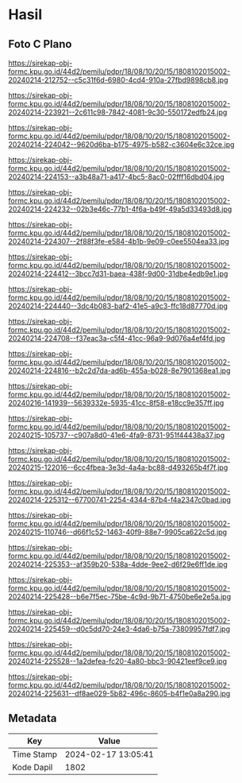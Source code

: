 # Hasil

## Foto C Plano

https://sirekap-obj-formc.kpu.go.id/44d2/pemilu/pdpr/18/08/10/20/15/1808102015002-20240214-212752--c5c31f6d-6980-4cd4-910a-27fbd9898cb8.jpg

https://sirekap-obj-formc.kpu.go.id/44d2/pemilu/pdpr/18/08/10/20/15/1808102015002-20240214-223921--2c611c98-7842-4081-9c30-550172edfb24.jpg

https://sirekap-obj-formc.kpu.go.id/44d2/pemilu/pdpr/18/08/10/20/15/1808102015002-20240214-224042--9620d6ba-b175-4975-b582-c3604e6c32ce.jpg

https://sirekap-obj-formc.kpu.go.id/44d2/pemilu/pdpr/18/08/10/20/15/1808102015002-20240214-224153--a3b48a71-a417-4bc5-8ac0-02fff16dbd04.jpg

https://sirekap-obj-formc.kpu.go.id/44d2/pemilu/pdpr/18/08/10/20/15/1808102015002-20240214-224232--02b3e46c-77b1-4f6a-b49f-49a5d33493d8.jpg

https://sirekap-obj-formc.kpu.go.id/44d2/pemilu/pdpr/18/08/10/20/15/1808102015002-20240214-224307--2f88f3fe-e584-4b1b-9e09-c0ee5504ea33.jpg

https://sirekap-obj-formc.kpu.go.id/44d2/pemilu/pdpr/18/08/10/20/15/1808102015002-20240214-224412--3bcc7d31-baea-438f-9d00-31dbe4edb9e1.jpg

https://sirekap-obj-formc.kpu.go.id/44d2/pemilu/pdpr/18/08/10/20/15/1808102015002-20240214-224440--3dc4b083-baf2-41e5-a9c3-ffc18d87770d.jpg

https://sirekap-obj-formc.kpu.go.id/44d2/pemilu/pdpr/18/08/10/20/15/1808102015002-20240214-224708--f37eac3a-c5f4-41cc-96a9-9d076a4ef4fd.jpg

https://sirekap-obj-formc.kpu.go.id/44d2/pemilu/pdpr/18/08/10/20/15/1808102015002-20240214-224816--b2c2d7da-ad6b-455a-b028-8e7901368ea1.jpg

https://sirekap-obj-formc.kpu.go.id/44d2/pemilu/pdpr/18/08/10/20/15/1808102015002-20240216-141939--5639332e-5935-41cc-8f58-e18cc9e357ff.jpg

https://sirekap-obj-formc.kpu.go.id/44d2/pemilu/pdpr/18/08/10/20/15/1808102015002-20240215-105737--c907a8d0-41e6-4fa9-8731-951f44438a37.jpg

https://sirekap-obj-formc.kpu.go.id/44d2/pemilu/pdpr/18/08/10/20/15/1808102015002-20240215-122016--6cc4fbea-3e3d-4a4a-bc88-d493265b4f7f.jpg

https://sirekap-obj-formc.kpu.go.id/44d2/pemilu/pdpr/18/08/10/20/15/1808102015002-20240214-225312--67700741-2254-4344-87b4-f4a2347c0bad.jpg

https://sirekap-obj-formc.kpu.go.id/44d2/pemilu/pdpr/18/08/10/20/15/1808102015002-20240215-110746--d66f1c52-1463-40f9-88e7-9905ca622c5d.jpg

https://sirekap-obj-formc.kpu.go.id/44d2/pemilu/pdpr/18/08/10/20/15/1808102015002-20240214-225353--af359b20-538a-4dde-9ee2-d6f29e6ff1de.jpg

https://sirekap-obj-formc.kpu.go.id/44d2/pemilu/pdpr/18/08/10/20/15/1808102015002-20240214-225428--b6e7f5ec-75be-4c9d-9b71-4750be6e2e5a.jpg

https://sirekap-obj-formc.kpu.go.id/44d2/pemilu/pdpr/18/08/10/20/15/1808102015002-20240214-225459--d0c5dd70-24e3-4da6-b75a-73809957fdf7.jpg

https://sirekap-obj-formc.kpu.go.id/44d2/pemilu/pdpr/18/08/10/20/15/1808102015002-20240214-225528--1a2defea-fc20-4a80-bbc3-90421eef9ce9.jpg

https://sirekap-obj-formc.kpu.go.id/44d2/pemilu/pdpr/18/08/10/20/15/1808102015002-20240214-225631--df8ae029-5b82-496c-8605-b4f1e0a8a290.jpg


## Metadata

| Key        | Value               |
| ---------- | ------------------- |
| Time Stamp | 2024-02-17 13:05:41 |
| Kode Dapil | 1802                |



